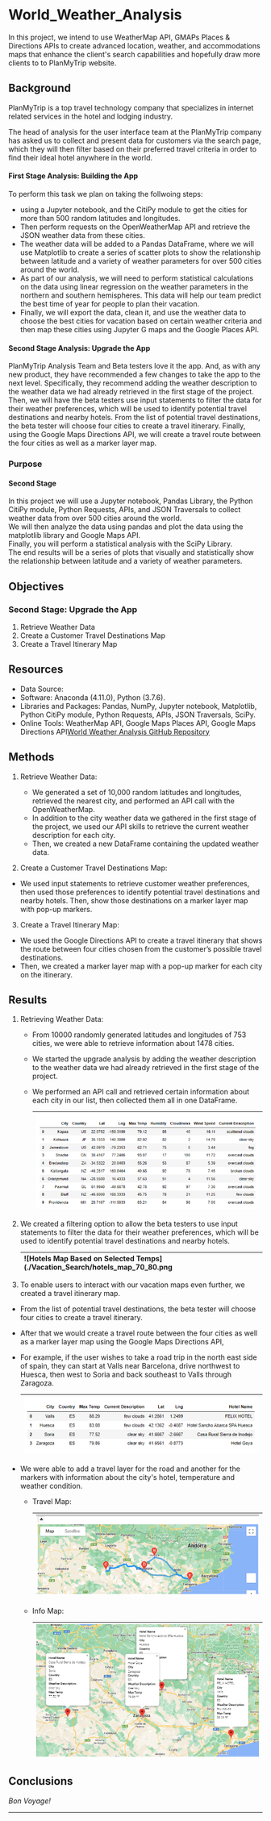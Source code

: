 # World_Weather_Analysis
In this project, we intend to use WeatherMap API, GMAPs Places & Directions APIs to create advanced location, weather, and accommodations maps that enhance the client's search capabilities and hopefully draw more clients to to PlanMyTrip website. 

## Background 

PlanMyTrip is a top travel technology company that specializes in internet related services in the hotel and lodging industry. <br>

The head of analysis for the user interface team at the PlanMyTrip company has asked us to collect and present data for customers via the search page, which they will then filter based on their preferred travel criteria in order to find their ideal hotel anywhere in the world. <br>

#### First Stage Analysis: Building the App
To perform this task we plan on taking the follwoing steps: 
- using a Jupyter notebook, and the CitiPy module to get the cities for more than 500 random latitudes and longitudes.
- Then perform requests on the OpenWeatherMap API and retrieve the JSON weather data from these cities. 
- The weather data will be added to a Pandas DataFrame, where we will use Matplotlib to create a series of scatter plots to show the relationship between latitude and a variety of weather parameters for over 500 cities around the world. 
- As part of our analysis, we will need to perform statistical calculations on the data using linear regression on the weather parameters in the northern and southern hemispheres. This data will help our team predict the best time of year for people to plan their vacation. 
- Finally, we will export the data, clean it, and use the weather data to choose the best cities for vacation based on certain weather criteria and then map these cities using Jupyter G maps and the Google Places API. 

#### Second Stage Analysis: Upgrade the App
PlanMyTrip Analysis Team and Beta testers love it the app. And, as with any new product, they have recommended a few changes to take the app to the next level. Specifically, they recommend adding the weather description to the weather data we had already retrieved in the first stage of the project. Then, we will have the beta testers use input statements to filter the data for their weather preferences, which will be used to identify potential travel destinations and nearby hotels. From the list of potential travel destinations, the beta tester will choose four cities to create a travel itinerary. Finally, using the Google Maps Directions API, we will create a travel route between the four cities as well as a marker layer map.

### Purpose
#### Second Stage
In this project we will use a Jupyter notebook, Pandas Library, the Python CitiPy module, Python Requests, APIs, and JSON Traversals to collect weather data from over 500 cities around the world. <br>
We will then analyze the data using pandas and plot the data using the matplotlib library and Google Maps API.  <br>
Finally, you will perform a statistical analysis with the SciPy Library. <br>
The end results will be a series of plots that visually and statistically show the relationship between latitude and a variety of weather parameters. 


## Objectives

### Second Stage: Upgrade the App
1. Retrieve Weather Data
2. Create a Customer Travel Destinations Map
3. Create a Travel Itinerary Map


## Resources
- Data Source: 
- Software: Anaconda (4.11.0), Python (3.7.6).
- Libraries and Packages: Pandas, NumPy, Jupyter notebook, Matplotlib, Python CitiPy module, Python Requests, APIs, JSON Traversals, SciPy. 
- Online Tools: WeatherMap API, Google Maps Places API, Google Maps Directions API[World Weather Analysis GitHub Repository](https://github.com/Magzzie/World_Weather_Analysis)


## Methods 

1. Retrieve Weather Data: 
    - We generated a set of 10,000 random latitudes and longitudes, retrieved the nearest city, and performed an API call with the OpenWeatherMap. 
    - In addition to the city weather data we gathered in the first stage of the project, we used our API skills to retrieve the current weather description for each city. 
    - Then, we created a new DataFrame containing the updated weather data.

2. Create a Customer Travel Destinations Map:
- We used input statements to retrieve customer weather preferences, then used those preferences to identify potential travel destinations and nearby hotels. Then, show those destinations on a marker layer map with pop-up markers.

3. Create a Travel Itinerary Map:
- We used the Google Directions API to create a travel itinerary that shows the route between four cities chosen from the customer’s possible travel destinations. 
- Then, we created a marker layer map with a pop-up marker for each city on the itinerary.


## Results

1. Retrieving Weather Data: 
    - From 10000 randomly generated latitudes and longitudes of 753 cities, we were able to retrieve information about 1478 cities. 
    - We started the upgrade analysis by adding the weather description to the weather data we had already retrieved in the first stage of the project.
    - We performed an API call and retrieved certain information about each city in our list, then collected them all in one DataFrame. <br>
        
        |![677 Cities DataFrame.](./Images/city_data_df.png)|
        |-|

2. We created a filtering option to allow the beta testers to use input statements to filter the data for their weather preferences, which will be used to identify potential travel destinations and nearby hotels. <br>
        
    |![Hotels Map Based on Selected Temps](./Vacation_Search/hotels_map_70_80.png|
    |-|

3. To enable users to interact with our vacation maps even further, we created a travel itinerary map. 
- From the list of potential travel destinations, the beta tester will choose four cities to create a travel itinerary. 
- After that we would create a travel route between the four cities as well as a marker layer map using the Google Maps Directions API, 
- For example, if the user wishes to take a road trip in the north east side of spain, they can start at Valls near Barcelona, drive northwest to Huesca, then west to Soria and back southeast to Valls through Zaragoza.<br> 

    |![Spain Trip Cities](./Vacation_Itinerary/spain_trip_cities.png)|
    |-|    
    
- We were able to add a travel layer for the road and another for the markers with information about the city's hotel, temperature and weather condition. <br>

    - Travel Map:<br>
    
        |![Spain Trip Itinerary Map](./Vacation_Itinerary/WeatherPy_travel_map.png)|
        |-|
    
    - Info Map: <br>
    
        |![Spain Trip Itenerary with Markers](./Vacation_Itinerary/WeatherPy_travel_map_markers.png)|
        |-|
        
## Conclusions
*Bon Voyage!*

---

